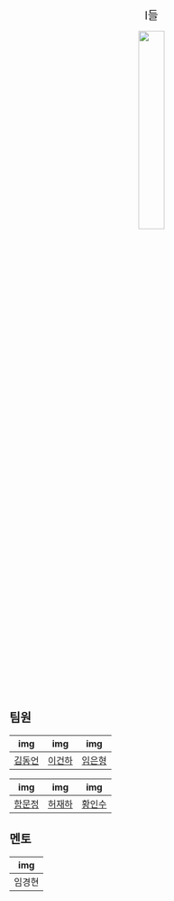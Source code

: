 <html> <head> <style> .center-text { font-size: 20px; } </style> </head> <body> <center class="center-text">I들</center> </body> </html>

<p align="center">
  <img src="https://i.imgur.com/SWtrsIm.png" width="30%">
</p>

## 팀원

| img | img | img |
|:---:|:---:|:---:|
|[김동언](https://github.com/ceo21ckim)|[이건하](https://github.com/LeeKunHa)|[임은형](https://github.com/LimEunHyoung)|

| img | img | img |
|:---:|:---:|:---:|
|[함문정](https://github.com/jennymjh)|[허재하](https://github.com/jaehahuh)|[황인수](https://github.com/In-Soo-Hwang/In-Soo-Hwang)|

## 멘토
| img |
|:---:|
|임경현|
